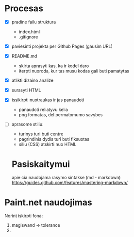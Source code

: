 # Procesas

- [x] pradine failu struktura
    - index.html
    - .gitignore
- [x] paviesinti projekta per Github Pages (gausim URL)
- [x] README.md
  - skirta aprasyti kas, ka ir kodel daro
  - iterpti nuoroda, kur tas musu kodas gali buti pamatytas
- [x] atlikti dizaino analize
- [X] surasyti HTML
- [x] issikirpti nuotraukas ir jas panaudoti
  - panaudoti reliatyvu kelia
  - png formatas, del permatomumo savybes
- [ ] aprasome stiliu:
    - turinys turi buti centre
    - pagrindinis dydis turi buti fiksuotas
    - siliu (CSS) atskirti nuo HTML


    # Pasiskaitymui

    apie cia naudojama rasymo sintakse (md - markdown)
https://guides.github.com/features/mastering-markdown/






# Paint.net naudojimas

Norint iskirpti fona:
1. magiswand -> tolerance
2. 
